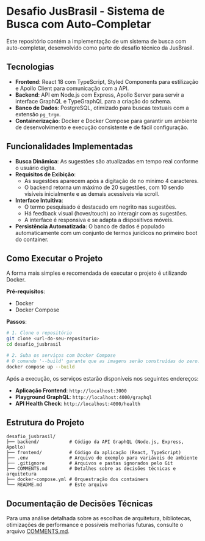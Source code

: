 # Desafio JusBrasil - Sistema de Busca com Auto-Completar

Este repositório contém a implementação de um sistema de busca com auto-completar, desenvolvido como parte do desafio técnico da JusBrasil.

## Tecnologias

- **Frontend**: React 18 com TypeScript, Styled Components para estilização e Apollo Client para comunicação com a API.
- **Backend**: API em Node.js com Express, Apollo Server para servir a interface GraphQL e TypeGraphQL para a criação do schema.
- **Banco de Dados**: PostgreSQL, otimizado para buscas textuais com a extensão `pg_trgm`.
- **Containerização**: Docker e Docker Compose para garantir um ambiente de desenvolvimento e execução consistente e de fácil configuração.

## Funcionalidades Implementadas

- **Busca Dinâmica**: As sugestões são atualizadas em tempo real conforme o usuário digita.
- **Requisitos de Exibição**:
    - As sugestões aparecem após a digitação de no mínimo 4 caracteres.
    - O backend retorna um máximo de 20 sugestões, com 10 sendo visíveis inicialmente e as demais acessíveis via scroll.
- **Interface Intuitiva**:
    - O termo pesquisado é destacado em negrito nas sugestões.
    - Há feedback visual (hover/touch) ao interagir com as sugestões.
    - A interface é responsiva e se adapta a dispositivos móveis.
- **Persistência Automatizada**: O banco de dados é populado automaticamente com um conjunto de termos jurídicos no primeiro boot do container.

## Como Executar o Projeto

A forma mais simples e recomendada de executar o projeto é utilizando Docker.

**Pré-requisitos**:
- Docker
- Docker Compose

**Passos**:

```bash
# 1. Clone o repositório
git clone <url-do-seu-repositorio>
cd desafio_jusbrasil

# 2. Suba os serviços com Docker Compose
# O comando '--build' garante que as imagens serão construídas do zero.
docker compose up --build
```

Após a execução, os serviços estarão disponíveis nos seguintes endereços:

- **Aplicação Frontend**: `http://localhost:3000`
- **Playground GraphQL**: `http://localhost:4000/graphql`
- **API Health Check**: `http://localhost:4000/health`

## Estrutura do Projeto

```
desafio_jusbrasil/
├── backend/           # Código da API GraphQL (Node.js, Express, Apollo)
├── frontend/          # Código da aplicação (React, TypeScript)
├── .env               # Arquivo de exemplo para variáveis de ambiente
├── .gitignore         # Arquivos e pastas ignorados pelo Git
├── COMMENTS.md        # Detalhes sobre as decisões técnicas e arquitetura
├── docker-compose.yml # Orquestração dos containers
└── README.md          # Este arquivo
```

## Documentação de Decisões Técnicas

Para uma análise detalhada sobre as escolhas de arquitetura, bibliotecas, otimizações de performance e possíveis melhorias futuras, consulte o arquivo [COMMENTS.md](./COMMENTS.md). 